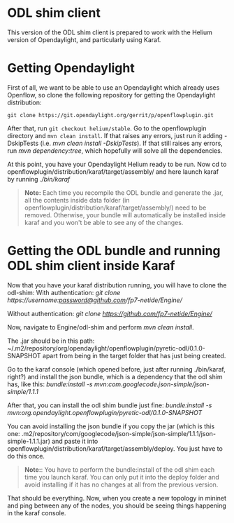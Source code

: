 # ODL shim client
This version of the ODL shim client is prepared to work with the Helium version of Opendaylight, and particularly using Karaf. 

# Getting Opendaylight
First of all, we want to be able to use an Opendaylight which already uses Openflow, so clone the following repository for getting the Opendaylight distribution:
```
git clone https://git.opendaylight.org/gerrit/p/openflowplugin.git
```

After that, run ```git checkout helium/stable```. Go to the openflowplugin directory and ```mvn clean install```. If that raises any errors, just run it adding -DskipTests (i.e. *mvn clean install -DskipTests*). If that still raises any errors, run *mvn dependency:tree*, which hopefully will solve all the dependencies. 

At this point, you have your Opendaylight Helium ready to be run. Now cd to openflowplugin/distribution/karaf/target/assembly/ and here launch karaf by running *./bin/karaf*

> **Note:** Each time you recompile the ODL bundle and generate the .jar, all the contents inside data folder (in openflowplugin/distribution/karaf/target/assembly/) need to be removed. Otherwise, your bundle will automatically be installed inside karaf and you won't be able to see any of the changes. 

# Getting the ODL bundle and running ODL shim client inside Karaf
Now that you have your karaf distribution running, you will have to clone the odl-shim:
With authentication:
*git clone https://username:password@github.com/fp7-netide/Engine/*

Without authentication:
*git clone https://github.com/fp7-netide/Engine/*

Now, navigate to Engine/odl-shim and perform *mvn clean install*. 

The .jar should be in this path:
~/.m2/repository/org/opendaylight/openflowplugin/pyretic-odl/0.1.0-SNAPSHOT
apart from being in the target folder that has just being created. 

Go to the karaf console (which opened before, just after running ./bin/karaf, right?) and install the json bundle, which is a dependency that the odl shim has, like this:
*bundle:install -s mvn:com.googlecode.json-simple/json-simple/1.1.1*

After that, you can install the odl shim bundle just fine:
*bundle:install -s mvn:org.opendaylight.openflowplugin/pyretic-odl/0.1.0-SNAPSHOT*

You can avoid installing the json bundle if you copy the jar (which is this one: .m2/repository/com/googlecode/json-simple/json-simple/1.1.1/json-simple-1.1.1.jar) and paste it into openflowplugin/distribution/karaf/target/assembly/deploy. You just have to do this once. 

> **Note:**: You have to perform the bundle:install of the odl shim each time you launch karaf. You can only put it into the deploy folder and avoid installing if it has no changes at all from the previous version. 

That should be everything. Now, when you create a new topology in mininet and ping between any of the nodes, you should be seeing things happening in the karaf console. 



